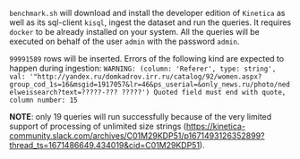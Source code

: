 `benchmark.sh` will download and install the developer edition of `Kinetica` as well as its sql-client `kisql`, ingest the dataset and run the queries.
It requires `docker` to be already installed on your system.
All the queries will be executed on behalf of the user `admin` with the password `admin`.

`99991589` rows will be inserted. Errors of the following kind are expected to happen during ingestion:
`WARNING: (column: 'Referer', type: string', val: '"http://yandex.ru/domkadrov.irr.ru/catalog/92/women.aspx?group_cod_1s=16&msgid=1917057&lr=46&ps_userial=&only_news.ru/photo/nedelweissearch?text=?????-??? ?????') Quoted field must end with quote, column number: 15`

**NOTE**: only 19 queries will run successfully because of the very limited support of processing of unlimited size strings (https://kinetica-community.slack.com/archives/C01M29KDP51/p1671493126352899?thread_ts=1671486649.434019&cid=C01M29KDP51).
